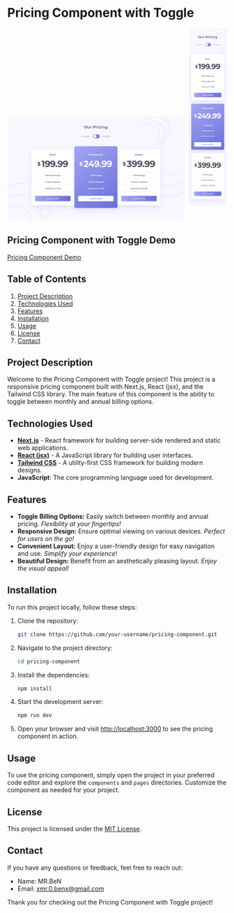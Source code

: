 # Pricing Component with Toggle

<div style="display:flex; ">
    <div style="margin-right: 10px; margin-top: 200px">
        <img src="public/images/desktop-design-annually.jpg" alt="Desktop version">
    </div>
    <div>
        <img src="public/images/mobile-design-annually.jpg" alt="Mobile version">
    </div>
</div>


## Pricing Component with Toggle Demo
[Pricing Component Demo](https://pricing-component-with-toggle-virid-delta.vercel.app/)

## Table of Contents
1. [Project Description](#project-description)
2. [Technologies Used](#technologies-used)
3. [Features](#features)
1. [Installation](#installation)
2. [Usage](#usage)
3. [License](#license)
4. [Contact](#contact)

## Project Description
Welcome to the Pricing Component with Toggle project! This project is a responsive pricing component built with Next.js, React (jsx), and the Tailwind CSS library. The main feature of this component is the ability to toggle between monthly and annual billing options.

## Technologies Used

- [**Next.js**](https://nextjs.org/) - React framework for building server-side rendered and static web applications.
- [**React (jsx)**](https://reactjs.org/) - A JavaScript library for building user interfaces.
- [**Tailwind CSS**](https://tailwindcss.com/) - A utility-first CSS framework for building modern designs.
- **JavaScript**: The core programming language used for development.

## Features

- **Toggle Billing Options:** Easily switch between monthly and annual pricing. *Flexibility at your fingertips!*
- **Responsive Design:** Ensure optimal viewing on various devices. *Perfect for users on the go!*
- **Convenient Layout:** Enjoy a user-friendly design for easy navigation and use. *Simplify your experience!*
- **Beautiful Design:** Benefit from an aesthetically pleasing layout. *Enjoy the visual appeal!*

## Installation

To run this project locally, follow these steps:

1. Clone the repository:

   ```bash
   git clone https://github.com/your-username/pricing-component.git
   ```

2. Navigate to the project directory:

   ```bash
   cd pricing-component
   ```

3. Install the dependencies:

   ```bash
   npm install
   ```

4. Start the development server:

   ```bash
   npm run dev
   ```

5. Open your browser and visit [http://localhost:3000](http://localhost:3000) to see the pricing component in action.

## Usage

To use the pricing component, simply open the project in your preferred code editor and explore the `components` and `pages` directories. Customize the component as needed for your project.

## License

This project is licensed under the [MIT License](LICENSE).

## Contact

If you have any questions or feedback, feel free to reach out:

- Name: MR.BeN
- Email: xmr.0.benx@gmail.com

Thank you for checking out the Pricing Component with Toggle project!
